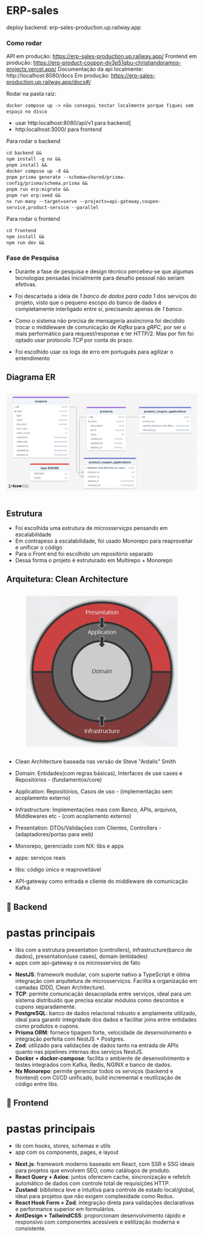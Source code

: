 # ERP-sales
deploy backend: erp-sales-production.up.railway.app 


### Como rodar

API em produção: https://erp-sales-production.up.railway.app/
Frontend em produção: https://erp-product-coupon-dv3p51qbu-christiandoramos-projects.vercel.app/
Documentação da api localmente: http://localhost:8080/docs
Em produção: https://erp-sales-production.up.railway.app/docs#/ 

Rodar na pasta raíz:
```
docker compose up -> não consegui testar localmente porque fiquei sem espaço no disco
```
- usar http:localhost:8080/api/v1 para backend]
- http:localhost:3000/ para frontend

Para rodar o backend 

```
cd backend &&
npm install -g nx &&
pnpm install &&
docker compose up -d &&
pnpm prisma generate --schema=shared/prisma-config/prisma/schema.prisma &&
pnpm run erp:migrate &&
pnpm run erp:seed &&
nx run-many --target=serve --projects=api-gateway,coupon-service,product-service --parallel

```
Para rodar o frontend
```
cd frontend
npm install &&
npm run dev &&
```


### Fase de Pesquisa

- Durante a fase de pesquisa e design técnico percebeu-se que algumas tecnologias pensadas inicialmente para desafio pessoal não seriam efetivas.

* Foi descartada a ideia de *1 banco de dados para cada 1* dos serviços do projeto, visto que o pequeno escopo do banco de dados é completamente interligado entre sí, precisando apenas de *1 banco*.

* Como o sistema não precisa de mensageria assíncrona foi decidido trocar o middleware de comunicação de *Kafka* para *gRPC*, por ser o mais performático para request/response e ter HTTP/2. Mas por fim foi optado usar protocolo *TCP* por conta do prazo.

* Foi escolhido usar os logs de erro em português para agilizar o entendimento


## Diagrama ER

<div style="width: 100%; display: flex; justify-content: center; align-items: center">

<div style="width: 800px;">

![er](./docs/imgs/drawsql-er-1.png)

</div>

</div>

## Estrutura

* Foi escolhida uma estrutura de microsserviçps pensando em escalabilidade
* Em contrapeso à escalabilidade, foi usado Monorepo para reaproveitar e unificar o código
* Para o Front end foi escolhido um repositório separado
* Dessa forma o projeto é estruturado em Multirepo + Monorepo

## Arquitetura: Clean Architecture

<div style="width: 100%; display: flex; justify-content: center; align-items: center">

<div style="width: 400px;">

![arquitetura](./docs/imgs/ca-diagram.png)

</div>

</div>

* Clean Architecture baseada nas versão de Steve "Ardalis" Smith
 * Domain: Entidades(com regras básicas), Interfaces de use cases e Repositórios - (fundamentos/core)
 * Application: Repositórios, Casos de uso - (implementação sem acoplamento externo) 
 * Infrastructure: Implementações reais com Banco, APIs, arquivos, Middlewares etc - (com acoplamento externo)
 * Presentation: DTOs/Validações com Clientes, Controllers - (adaptadores/portas para web)

* Monorepo, gerenciado com NX: libs e apps
 * apps: serviços reais
 * libs: código único e reaproveitável

* API-gateway como entrada e cliente do middleware de comunicação Kafka

## 🧠 Backend

# pastas principais
* libs com a estrutura presentation (controllers), infrastructure(banco de dados), presentation(use cases), domain (entidades)
* apps com api-gateway e os microsservios de fato

- **NestJS**: framework modular, com suporte nativo a TypeScript e ótima integração com arquitetura de microsserviços. Facilita a organização em camadas (DDD, Clean Architecture).
- **TCP**: permite comunicação desacoplada entre serviços, ideal para um sistema distribuído que precisa escalar módulos como descontos e cupons separadamente.
- **PostgreSQL**: banco de dados relacional robusto e amplamente utilizado, ideal para garantir integridade dos dados e facilitar joins entre entidades como produtos e cupons.
- **Prisma ORM**: fornece tipagem forte, velocidade de desenvolvimento e integração perfeita com NestJS + Postgres.
- **Zod**: utilizado para validações de dados tanto na entrada de APIs quanto nas pipelines internas dos serviços NestJS.
- **Docker + docker-compose**: facilita o ambiente de desenvolvimento e testes integrados com Kafka, Redis, NGINX e banco de dados.
- **Nx Monorepo**: permite gerenciar todos os serviços (backend e frontend) com CI/CD unificado, build incremental e reutilização de código entre libs.

## 🎨 Frontend

# pastas principais
* lib com hooks, stores, schemas e utils
* app com os components, pages, e layout

- **Next.js**: framework moderno baseado em React, com SSR e SSG ideais para projetos que envolvem SEO, como catálogos de produto.
- **React Query + Axios**: juntos oferecem cache, sincronização e refetch automático de dados com controle total de requisições HTTP.
- **Zustand**: biblioteca leve e intuitiva para controle de estado local/global, ideal para projetos que não exigem complexidade como Redux.
- **React Hook Form + Zod**: integração direta para validações declarativas e performance superior em formulários.
- **AntDesign + TailwindCSS**: proporcionam desenvolvimento rápido e responsivo com componentes acessíveis e estilização moderna e consistente.

